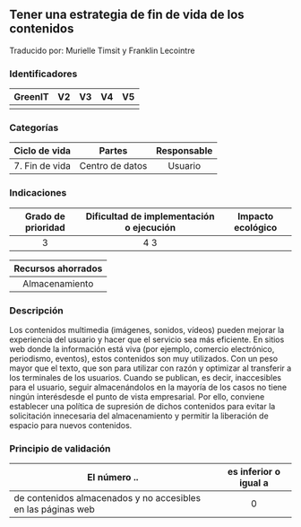 ## Tener una estrategia de fin de vida de los contenidos

Traducido por: Murielle Timsit y Franklin Lecointre

### Identificadores

| GreenIT | V2  | V3  | V4  | V5  |
| :-----: | :-: | :-: | :-: | :-: |
|         |     |     |     |     |

### Categorías

| Ciclo de vida  |     Partes      | Responsable |
| :------------: | :-------------: | :---------: |
| 7. Fin de vida | Centro de datos |   Usuario   |

### Indicaciones

| Grado de prioridad | Dificultad de implementación o ejecución | Impacto ecológico |
| :----------------: | :--------------------------------------: | :---------------: |
|         3          |                   4 3                    |

| Recursos ahorrados |
| :----------------: |
|   Almacenamiento   |

### Descripción

Los contenidos multimedia (imágenes, sonidos, vídeos) pueden mejorar la experiencia del usuario y hacer que el servicio sea más eficiente.
En sitios web donde la información está viva (por ejemplo, comercio electrónico, periodismo, eventos), estos contenidos son muy utilizados.
Con un peso mayor que el texto, que son para utilizar con razón y optimizar al transferir a los terminales de los usuarios.
Cuando se publican, es decir, inaccesibles para el usuario, seguir almacenándolos en la mayoría de los casos no tiene ningún interésdesde el punto de vista empresarial. Por ello, conviene establecer una política de supresión de dichos contenidos para evitar la solicitación innecesaria del almacenamiento y permitir la liberación de espacio para nuevos contenidos.

### Principio de validación

| El número ..                                                 | es inferior o igual a |
| ------------------------------------------------------------ | :-------------------: |
| de contenidos almacenados y no accesibles en las páginas web |           0           |
